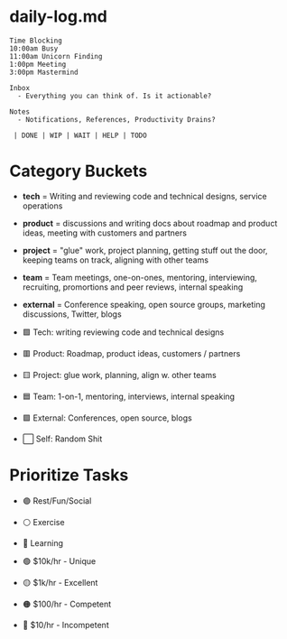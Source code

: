 # daily-log.md

    Time Blocking
    10:00am Busy
    11:00am Unicorn Finding
    1:00pm Meeting
    3:00pm Mastermind

    Inbox
      - Everything you can think of. Is it actionable?

    Notes
      - Notifications, References, Productivity Drains?

     | DONE | WIP | WAIT | HELP | TODO


# Category Buckets

  -  **tech** = Writing and reviewing code and technical designs, service operations
  -  **product** = discussions and writing docs about roadmap and product ideas, meeting with customers and partners
  -  **project** = "glue" work, project planning, getting stuff out the door, keeping teams on track, aligning with other teams
  -  **team** = Team meetings, one-on-ones, mentoring, interviewing, recruiting, promortions and peer reviews, internal speaking
  -  **external** = Conference speaking, open source groups, marketing discussions, Twitter, blogs

  - 🟩 Tech: writing reviewing code and technical designs
  - 🟥 Product: Roadmap, product ideas, customers / partners
  - 🟨 Project: glue work, planning, align w. other teams
  - 🟦 Team: 1-on-1, mentoring, interviews, internal speaking
  - 🟪 External: Conferences, open source, blogs
  - ⬜️ Self: Random Shit


# Prioritize Tasks

- 🟣 Rest/Fun/Social
- ⚪ Exercise
- 🔵 Learning

- 🟢 $10k/hr - Unique
- 🟡 $1k/hr - Excellent
- 🟠 $100/hr - Competent
- 🔴 $10/hr - Incompetent 
